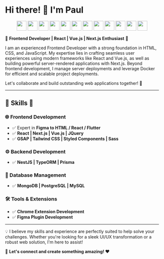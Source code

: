 # Hi there! 👋 I'm Paul 
<p align='center'>
  <img src="https://img.shields.io/static/v1?style=for-the-badge&message=Git&color=ffffff&logo=Git&logoColor=F05032&label="  height="32 alt="Git logo" />
  <img src="https://img.shields.io/static/v1?style=for-the-badge&message=javascript&color=ffffff&logo=javascript&logoColor=F7DF1E&label=" height="32 alt="Javascript logo" />
  <img src="https://img.shields.io/static/v1?style=for-the-badge&message=typescript&color=ffffff&logo=typescript&logoColor=3178C6&label=" height="32 alt="Typescript logo" />
  <img src="https://img.shields.io/static/v1?style=for-the-badge&message=vue&color=ffffff&logo=vue.js&logoColor=4FC08D&label="  height="32 alt="Vue logo" />
  <img src="https://img.shields.io/static/v1?style=for-the-badge&message=Quasar&color=ffffff&logo=Quasar&logoColor=1976D2&label="  height="32 alt="Quasar logo" />
  <img src="https://img.shields.io/static/v1?style=for-the-badge&message=React&color=ffffff&logo=React&logoColor=61DAFB&label="  height="32 alt="React logo" />
  <img src="https://img.shields.io/static/v1?style=for-the-badge&message=ReactNative&color=ffffff&logo=React&logoColor=61DAFB&label="  height="32 alt="React logo" />
  <img src="https://img.shields.io/static/v1?style=for-the-badge&message=NextUI&color=ffffff&logo=NextUI&logoColor=000000&label="  height="32 alt="React logo" />
  <img src="https://img.shields.io/static/v1?style=for-the-badge&message=Shadcn/UI&color=ffffff&logo=ShadcnUI&logoColor=000000&label="  height="32 alt="React logo" />
  <img src="https://img.shields.io/static/v1?style=for-the-badge&message=NextJS&color=ffffff&logo=Next.JS&logoColor=000000&label="  height="32 alt="React logo" />
  <img src="https://img.shields.io/static/v1?style=for-the-badge&message=TailwindCss&color=ffffff&logo=TailwindCss&logoColor=06B6D4&label="  height="32 alt="React logo" />
  <img src="https://img.shields.io/static/v1?style=for-the-badge&message=MongoDb&color=ffffff&logo=MongoDb&logoColor=47A248&label="  height="32 alt="MongoDB logo" />
</p>

🌟 **Frontend Developer | React | Vue.js | Next.js Enthusiast** 🌟

I am an experienced Frontend Developer with a strong foundation in HTML, CSS, and JavaScript. My expertise lies in crafting seamless user experiences using modern frameworks like React and Vue.js, as well as building powerful server-rendered applications with Next.js. Beyond frontend development, I manage server deployments and leverage Docker for efficient and scalable project deployments.

Let's collaborate and build outstanding web applications together! 🚀

---

## 🥇 Skills 🥇

### 🌐 Frontend Development
- ✅ Expert in **Figma to HTML / React / Flutter**
- ✅ **React | Next.js | Vue.js | JQuery**
- ✅ **GSAP | Tailwind CSS | Styled Components | Sass**

### ⚙️ Backend Development
- ✅ **NestJS | TypeORM | Prisma**

### 💾 Database Management
- ✅ **MongoDB | PostgreSQL | MySQL**

### 🛠️ Tools & Extensions
- ✅ **Chrome Extension Development**
- ✅ **Figma Plugin Development**

---

💡 I believe my skills and experience are perfectly suited to help solve your challenges. Whether you're looking for a sleek UI/UX transformation or a robust web solution, I'm here to assist!

📩 **Let's connect and create something amazing! ❤️**
